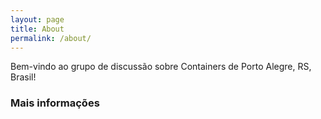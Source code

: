 ```yaml
---
layout: page
title: About
permalink: /about/
---
```


Bem-vindo ao grupo de discussão sobre Containers de Porto Alegre, RS, Brasil!

### Mais informações



